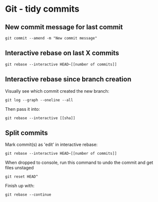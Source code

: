 Git - tidy commits
==================

## New commit message for last commit

```
git commit --amend -m "New commit message"
```

## Interactive rebase on last X commits

```
git rebase --interactive HEAD~[[number of commits]]
```

## Interactive rebase since branch creation


Visually see which commit created the new branch:

```
git log --graph --oneline --all
```

Then pass it into:

```
git rebase --interactive [[sha]]
```

## Split commits


Mark commit(s) as 'edit' in interactive rebase:

```
git rebase --interactive HEAD~[[number of commits]]
```

When dropped to console, run this command to undo the commit and get files unstaged

```
git reset HEAD^
```

Finish up with:

```
git rebase --continue
```
